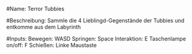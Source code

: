 #Name: Terror Tubbies

#Beschreibung: 
Sammle die 4 Lieblingd-Gegenstände der Tubbies und entkomme aus dem Labyrinth

#Inputs:
Bewegen: WASD
Springen: Space
Interaktion: E
Taschenlampe on/off: F
Schießen: Linke Maustaste
